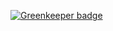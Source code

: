 

[![Greenkeeper badge](https://badges.greenkeeper.io/stableShip/koa_test.svg)](https://greenkeeper.io/)